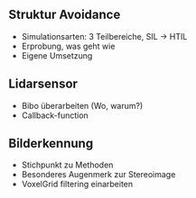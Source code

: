 



## Struktur Avoidance
* Simulationsarten: 3 Teilbereiche, SIL -> HTIL
* Erprobung, was geht wie
* Eigene Umsetzung

## Lidarsensor
* Bibo überarbeiten (Wo, warum?)
* Callback-function

## Bilderkennung
* Stichpunkt zu Methoden
* Besonderes Augenmerk zur Stereoimage
* VoxelGrid filtering einarbeiten